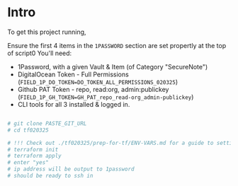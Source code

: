 # Intro

To get this project running,

Ensure the first 4 items in the `1PASSWORD` section are set propertly at the top of script0
You'll need:

- 1Password, with a given Vault & Item (of Category "SecureNote")
- DigitalOcean Token - Full Permissions (`FIELD_1P_DO_TOKEN=DO_TOKEN_ALL_PERMISSIONS_020325`)
- Github PAT Token - repo, read:org, admin:publickey (`FIELD_1P_GH_TOKEN=GH_PAT_repo_read-org_admin-publickey`)
- CLI tools for all 3 installed & logged in.

```bash

# git clone PASTE_GIT_URL
# cd tf020325

# !!! Check out ./tf020325/prep-for-tf/ENV-VARS.md for a guide to setting up ssh keys & shell env
# terraform init
# terraform apply
# enter "yes"
# ip address will be output to 1password
# should be ready to ssh in

```
